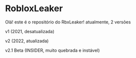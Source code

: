 # RobloxLeaker

Olá! este é o repositório do RbxLeaker! atualmente, 2 versões

v1 (2021, desatualizada)

v2 (2022, atualizada)

v2.1 Beta (INSIDER, muito quebrada e instável)
